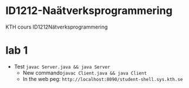 # ID1212-Naätverksprogrammering
KTH cours ID1212Nätverksprogrammering

# lab 1
  * Test
      `javac Server.java && java Server`
    * New commando`javac Client.java && java Client`
    * In the web peg: 
     `http://localhost:8090/student-shell.sys.kth.se`

